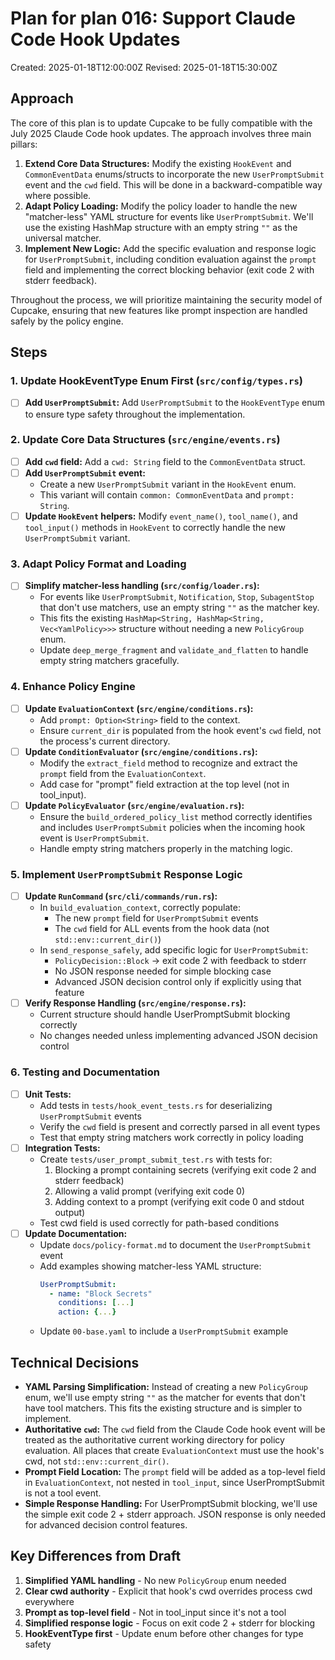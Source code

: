 # Plan for plan 016: Support Claude Code Hook Updates

Created: 2025-01-18T12:00:00Z
Revised: 2025-01-18T15:30:00Z

## Approach

The core of this plan is to update Cupcake to be fully compatible with the July 2025 Claude Code hook updates. The approach involves three main pillars:

1. **Extend Core Data Structures:** Modify the existing `HookEvent` and `CommonEventData` enums/structs to incorporate the new `UserPromptSubmit` event and the `cwd` field. This will be done in a backward-compatible way where possible.
2. **Adapt Policy Loading:** Modify the policy loader to handle the new "matcher-less" YAML structure for events like `UserPromptSubmit`. We'll use the existing HashMap structure with an empty string `""` as the universal matcher.
3. **Implement New Logic:** Add the specific evaluation and response logic for `UserPromptSubmit`, including condition evaluation against the `prompt` field and implementing the correct blocking behavior (exit code 2 with stderr feedback).

Throughout the process, we will prioritize maintaining the security model of Cupcake, ensuring that new features like prompt inspection are handled safely by the policy engine.

## Steps

### 1. Update HookEventType Enum First (`src/config/types.rs`)

- [ ] **Add `UserPromptSubmit`:** Add `UserPromptSubmit` to the `HookEventType` enum to ensure type safety throughout the implementation.

### 2. Update Core Data Structures (`src/engine/events.rs`)

- [ ] **Add `cwd` field:** Add a `cwd: String` field to the `CommonEventData` struct.
- [ ] **Add `UserPromptSubmit` event:**
  - Create a new `UserPromptSubmit` variant in the `HookEvent` enum.
  - This variant will contain `common: CommonEventData` and `prompt: String`.
- [ ] **Update `HookEvent` helpers:** Modify `event_name()`, `tool_name()`, and `tool_input()` methods in `HookEvent` to correctly handle the new `UserPromptSubmit` variant.

### 3. Adapt Policy Format and Loading

- [ ] **Simplify matcher-less handling (`src/config/loader.rs`):**
  - For events like `UserPromptSubmit`, `Notification`, `Stop`, `SubagentStop` that don't use matchers, use an empty string `""` as the matcher key.
  - This fits the existing `HashMap<String, HashMap<String, Vec<YamlPolicy>>>` structure without needing a new `PolicyGroup` enum.
  - Update `deep_merge_fragment` and `validate_and_flatten` to handle empty string matchers gracefully.

### 4. Enhance Policy Engine

- [ ] **Update `EvaluationContext` (`src/engine/conditions.rs`):**
  - Add `prompt: Option<String>` field to the context.
  - Ensure `current_dir` is populated from the hook event's `cwd` field, not the process's current directory.
- [ ] **Update `ConditionEvaluator` (`src/engine/conditions.rs`):**
  - Modify the `extract_field` method to recognize and extract the `prompt` field from the `EvaluationContext`.
  - Add case for "prompt" field extraction at the top level (not in tool_input).
- [ ] **Update `PolicyEvaluator` (`src/engine/evaluation.rs`):**
  - Ensure the `build_ordered_policy_list` method correctly identifies and includes `UserPromptSubmit` policies when the incoming hook event is `UserPromptSubmit`.
  - Handle empty string matchers properly in the matching logic.

### 5. Implement `UserPromptSubmit` Response Logic

- [ ] **Update `RunCommand` (`src/cli/commands/run.rs`):**
  - In `build_evaluation_context`, correctly populate:
    - The new `prompt` field for `UserPromptSubmit` events
    - The `cwd` field for ALL events from the hook data (not `std::env::current_dir()`)
  - In `send_response_safely`, add specific logic for `UserPromptSubmit`:
    - `PolicyDecision::Block` → exit code 2 with feedback to stderr
    - No JSON response needed for simple blocking case
    - Advanced JSON decision control only if explicitly using that feature
- [ ] **Verify Response Handling (`src/engine/response.rs`):**
  - Current structure should handle UserPromptSubmit blocking correctly
  - No changes needed unless implementing advanced JSON decision control

### 6. Testing and Documentation

- [ ] **Unit Tests:**
  - Add tests in `tests/hook_event_tests.rs` for deserializing `UserPromptSubmit` events
  - Verify the `cwd` field is present and correctly parsed in all event types
  - Test that empty string matchers work correctly in policy loading
- [ ] **Integration Tests:**
  - Create `tests/user_prompt_submit_test.rs` with tests for:
    1. Blocking a prompt containing secrets (verifying exit code 2 and stderr feedback)
    2. Allowing a valid prompt (verifying exit code 0)
    3. Adding context to a prompt (verifying exit code 0 and stdout output)
  - Test cwd field is used correctly for path-based conditions
- [ ] **Update Documentation:**
  - Update `docs/policy-format.md` to document the `UserPromptSubmit` event
  - Add examples showing matcher-less YAML structure:
    ```yaml
    UserPromptSubmit:
      - name: "Block Secrets"
        conditions: [...]
        action: {...}
    ```
  - Update `00-base.yaml` to include a `UserPromptSubmit` example

## Technical Decisions

- **YAML Parsing Simplification:** Instead of creating a new `PolicyGroup` enum, we'll use empty string `""` as the matcher for events that don't have tool matchers. This fits the existing structure and is simpler to implement.
- **Authoritative `cwd`:** The `cwd` field from the Claude Code hook event will be treated as the authoritative current working directory for policy evaluation. All places that create `EvaluationContext` must use the hook's cwd, not `std::env::current_dir()`.
- **Prompt Field Location:** The `prompt` field will be added as a top-level field in `EvaluationContext`, not nested in `tool_input`, since UserPromptSubmit is not a tool event.
- **Simple Response Handling:** For UserPromptSubmit blocking, we'll use the simple exit code 2 + stderr approach. JSON response is only needed for advanced decision control features.

## Key Differences from Draft

1. **Simplified YAML handling** - No new `PolicyGroup` enum needed
2. **Clear cwd authority** - Explicit that hook's cwd overrides process cwd everywhere
3. **Prompt as top-level field** - Not in tool_input since it's not a tool
4. **Simplified response logic** - Focus on exit code 2 + stderr for blocking
5. **HookEventType first** - Update enum before other changes for type safety